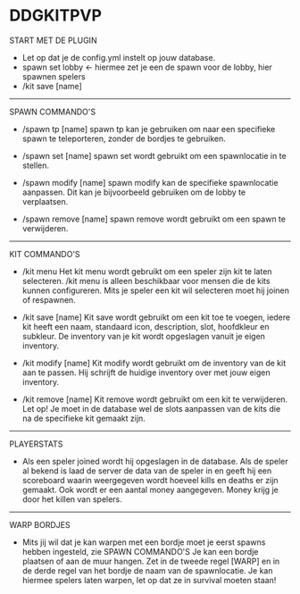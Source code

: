 # DDGKITPVP

START MET DE PLUGIN
- Let op dat je de config.yml instelt op jouw database.
- spawn set lobby <- hiermee zet je een de spawn voor de lobby, hier spawnen spelers
- /kit save [name]

---------------------------------------------------------------------------------------------------------------
SPAWN COMMANDO'S
- /spawn tp [name]
spawn tp kan je gebruiken om naar een specifieke spawn te teleporteren, zonder de bordjes te gebruiken.

- /spawn set [name]
spawn set wordt gebruikt om een spawnlocatie in te stellen.

- /spawn modify [name]
spawn modify kan de specifieke spawnlocatie aanpassen. 
Dit kan je bijvoorbeeld gebruiken om de lobby te verplaatsen.

- /spawn remove [name]
spawn remove wordt gebruikt om een spawn te verwijderen.

---------------------------------------------------------------------------------------------------------------
KIT COMMANDO'S
- /kit menu
Het kit menu wordt gebruikt om een speler zijn kit te laten selecteren.
/kit menu is alleen beschikbaar voor mensen die de kits kunnen configureren.
Mits je speler een kit wil selecteren moet hij joinen of respawnen.

- /kit save [name]
Kit save wordt gebruikt om een kit toe te voegen, iedere kit heeft een naam, 
standaard icon, description, slot, hoofdkleur en subkleur.
De inventory van je kit wordt opgeslagen vanuit je eigen inventory.

- /kit modify [name]
Kit modify wordt gebruikt om de inventory van de kit aan te passen. 
Hij schrijft de huidige inventory over met jouw eigen inventory.

- /kit remove [name]
Kit remove wordt gebruikt om een kit te verwijderen. 
Let op! Je moet in de database wel de slots aanpassen van de kits die na de specifieke kit gemaakt zijn.

---------------------------------------------------------------------------------------------------------------
PLAYERSTATS

- Als een speler joined wordt hij opgeslagen in de database.
Als de speler al bekend is laad de server de data van de speler in en geeft hij een scoreboard 
waarin weergegeven wordt hoeveel kills en deaths er zijn gemaakt. Ook wordt er een aantal money aangegeven.
Money krijg je door het killen van spelers.

---------------------------------------------------------------------------------------------------------------
WARP BORDJES
- Mits jij wil dat je kan warpen met een bordje moet je eerst spawns hebben ingesteld, zie SPAWN COMMANDO'S
Je kan een bordje plaatsen of aan de muur hangen.
Zet in de tweede regel [WARP] en in de derde regel van het bordje de naam van de spawnlocatie.
Je kan hiermee spelers laten warpen, let op dat ze in survival moeten staan!
